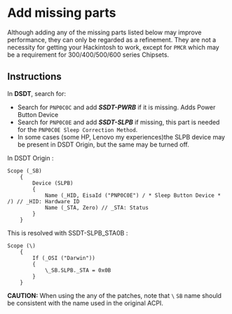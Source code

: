 # Add missing parts
Although adding any of the missing parts listed below may improve performance, they can only be regarded as a refinement. They are not a necessity for getting your Hackintosh to work, except for `PMCR` which may be a requirement for 300/400/500/600 series Chipsets.

## Instructions

In **DSDT**, search for:

- Search for `PNP0C0C` and add ***SSDT-PWRB*** if it is missing. Adds Power Button Device
- Search for `PNP0C0E` and add ***SSDT-SLPB*** if missing, this part is needed for the `PNP0C0E Sleep Correction Method`.
- In some cases (some HP, Lenovo my experiences)the SLPB device may be present in DSDT Origin, but the same may be turned off.

In DSDT Origin :
```
Scope (_SB)
    {
        Device (SLPB)
        {
            Name (_HID, EisaId ("PNP0C0E") / * Sleep Button Device * /) // _HID: Hardware ID
            Name (_STA, Zero) // _STA: Status
        }
    }
```
This is resolved with SSDT-SLPB_STA0B :
```
Scope (\)
    {
        If (_OSI ("Darwin"))
        {
            \_SB.SLPB._STA = 0x0B
        }
    }
```
**CAUTION:** When using the any of the patches, note that `\` `SB` name should be consistent with the name used in the original ACPI.
